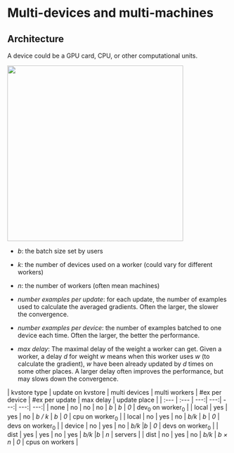 # Multi-devices and multi-machines

## Architecture

A device could be a GPU card, CPU, or other computational units.

<img src=https://raw.githubusercontent.com/dmlc/dmlc.github.io/master/img/mxnet/multi-node/ps_arch.png width=400/>

- *b*: the batch size set by users
- *k*: the number of devices used on a worker (could vary for different workers)
- *n*: the number of workers (often mean machines)

- *number examples per update*: for each update, the number of examples used to
  calculate the averaged gradients. Often the larger, the slower the convergence.
- *number examples per device*: the number of examples batched to one device
  each time. Often the larger, the better the performance.
- *max delay*: The maximal delay of the weight a worker can get. Given a worker,
  a delay *d* for weight *w* means when this worker uses *w* (to calculate the
  gradient), *w* have been already updated by *d* times on some other places. A
  larger delay often improves the performance, but may slows down the
  convergence.


| kvstore type | update on kvstore | multi devices | multi workers | #ex per device | #ex per update | max delay | update place |
| :--- | :--- | ---:| ---:| ---:| ---:| ---:|
| none | no | no | no | *b* | *b* | *0* | dev<sub>0</sub> on worker<sub>0</sub> |
| local | yes | yes | no | *b / k* | *b* | *0* | cpu on worker<sub>0</sub> |
| local | no | yes | no  | *b/k* | *b* | *0* | devs on worker<sub>0</sub> |
| device | no | yes | no | *b/k* |*b* | *0* | devs on worker<sub>0</sub> |
| dist | yes | yes | no | yes | *b/k* |*b* | *n* | servers |
| dist | no | yes | no | *b/k* | *b × n* | *0* | cpus on workers |
